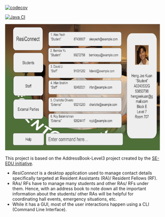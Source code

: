 [![codecov](https://codecov.io/gh/AY2425S2-CS2103T-T11-3/tp/graph/badge.svg?token=PDPHV8ORPO)](https://codecov.io/gh/AY2425S2-CS2103T-T11-3/tp)

[![Java CI](https://github.com/AY2425S2-CS2103T-T11-3/tp/actions/workflows/gradle.yml/badge.svg)](https://github.com/AY2425S2-CS2103T-T11-3/tp/actions/workflows/gradle.yml)

![Ui](docs/images/Ui.png)

This project is based on the AddressBook-Level3 project created by the [SE-EDU initiative](https://se-education.org).
* _ResiConnect_ is a desktop application used to manage contact details specifically targeted at Resident Assistants (RA)/ Resident Fellows (RF).
* RAs/ RFs have to manage many students and other RAs/ RFs under them. Hence, with an address book to note down all the important information about the students/ other RAs will be helpful for coordinating hall events, emergency situations, etc. 
* While it has a GUI, most of the user interactions happen using a CLI (Command Line Interface).


